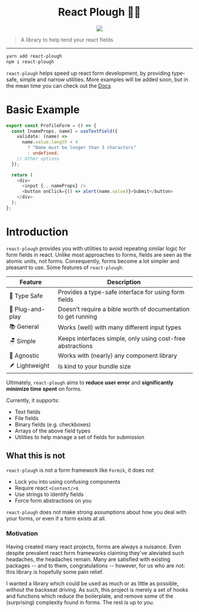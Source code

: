 <h1 align="center">React Plough 👨‍🌾</h1>

<p align="center">
    <img src="https://img.shields.io/npm/l/react-plough">
</p>

> A library to help tend your react fields

---

```sh
yarn add react-plough
npm i react-plough
```

`react-plough` helps speed up react form development, by providing type-safe, simple and narrow utilities. More examples will be added soon, but in the mean time you can check out the [Docs](https://react-plough.vercel.app/)

# Basic Example

```ts
export const ProfileForm = () => {
  const [nameProps, name] = useTextField({
    validate: (name) =>
      name.value.length < 4
        ? "Name must be longer than 3 characters"
        : undefined,
    // Other options
  });

  return (
    <div>
      <input {...nameProps} />
      <button onClick={() => alert(name.value)}>Submit</button>
    </div>
  );
};
```

# Introduction

`react-plough` provides you with utilities to avoid repeating similar logic for form fields in react. Unlike most approaches to forms, fields are seen as the atomic units, not forms. Consequently, forms become a lot simpler and pleasant to use. Some features of `react-plough`:

| Feature          | Description                                                   |
| ---------------- | ------------------------------------------------------------- |
| 💪 Type Safe     | Provides a type-safe interface for using form fields          |
| 🔌 Plug-and-play | Doesn't require a bible worth of documentation to get running |
| 📚 General       | Works (well) with many different input types                  |
| 🪑 Simple        | Keeps interfaces simple, only using cost-free abstractions    |
| 🤷 Agnostic      | Works with (nearly) any component library                     |
| 🪶 Lightweight    | Is kind to your bundle size                                   |

Ultimately, `react-plough` aims to **reduce user error** and **significantly minimize time spent** on forms.

Currently, it supports:

- Text fields
- File fields
- Binary fields (e.g. checkboxes)
- Arrays of the above field types
- Utilities to help manage a set of fields for submission

## What this is not

`react-plough` is not a form framework like `Formik`, it does not

- Lock you into using confusing components
- Require react `<Context/>`s
- Use strings to identify fields
- Force form abstractions on you

`react-plough` does not make strong assumptions about how you deal with your forms, or even if a form exists at all.

### Motivation

Having created many react projects, forms are always a nuisance. Even despite prevalent react form frameworks claiming they've aleviated such headaches, the headaches remain. Many are satisfied with existing packages -- and to them, congratulations -- however, for us who are not: this library is hopefully some pain relief.

I wanted a library which could be used as much or as little as possible, without the backseat driving. As such, this project is merely a set of hooks and functions which reduce the boilerplate, and remove some of the (surprising) complexity found in forms. The rest is up to you.
